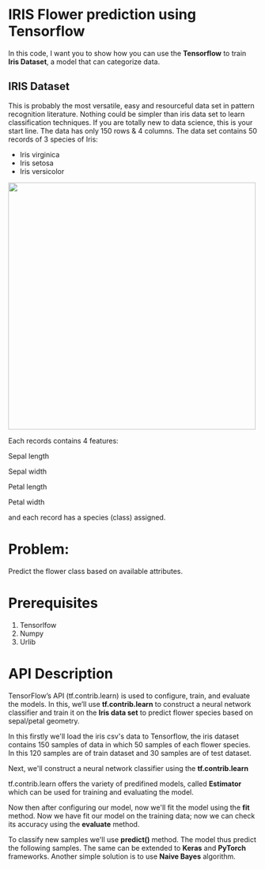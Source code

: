 # IRIS Flower prediction using Tensorflow
In this code, I want you to show how you can use the **Tensorflow** to train **Iris Dataset**, a model that can categorize data.
## IRIS Dataset
This is probably the most versatile, easy and resourceful data set in pattern recognition literature. Nothing could be simpler than iris data set to learn classification techniques. If you are totally new to data science, this is your start line. The data has only 150 rows & 4 columns.
The data set contains 50 records of 3 species of Iris:
- Iris virginica 
- Iris setosa
- Iris versicolor
<img style="float: center;" width = 500px; src="http://python.astrotech.io/_images/iris-flowers.png"/>

Each records contains 4 features:

Sepal length

Sepal width

Petal length

Petal width

and each record has a species (class) assigned.

# Problem:
Predict the flower class based on available attributes.

# Prerequisites
1. Tensorlfow
2. Numpy
3. Urlib

# API Description
TensorFlow’s API (tf.contrib.learn) is used to configure, train, and evaluate the models. In this, we’ll use **tf.contrib.learn** to construct a neural network classifier and train it on the **Iris data set** to predict flower species based on sepal/petal geometry.

In this firstly we'll load the iris csv's data to Tensorflow, the iris dataset contains 150 samples of data in which 50 samples of each flower species. In this 120 samples are of train dataset and 30 samples are of test dataset.

Next, we'll construct a neural network classifier using the **tf.contrib.learn**

tf.contrib.learn offers the variety of predifined models, called **Estimator** which can be used for training and evaluating the model.

Now then after configuring our model, now we'll fit the model using the **fit** method. Now we have fit our model on the training data; now we can check its accuracy using the **evaluate** method.

To classify new samples we'll use **predict()** method. The model thus predict the following samples.
The same can be extended to **Keras** and **PyTorch** frameworks.
Another simple solution is to use **Naive Bayes** algorithm.
